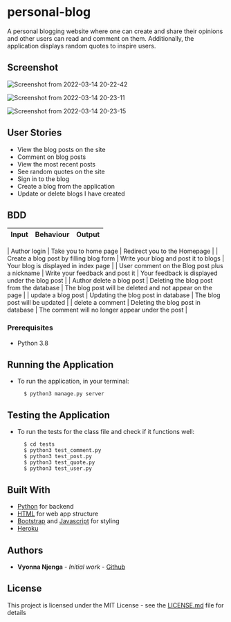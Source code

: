 # personal-blog
A personal blogging website where one can create and share their opinions and other users can read and comment on them. Additionally,
the application displays random quotes to inspire users. 


## Screenshot
![Screenshot from 2022-03-14 20-22-42](https://user-images.githubusercontent.com/93370913/158226691-c408f306-e5f6-430c-a643-7977b9bcd45d.png)

![Screenshot from 2022-03-14 20-23-11](https://user-images.githubusercontent.com/93370913/158226716-766a02e2-dc6d-4305-9cf9-2f3f42a1f8f5.png)

![Screenshot from 2022-03-14 20-23-15](https://user-images.githubusercontent.com/93370913/158226799-a26f3ca2-9086-4e78-9566-1b28a5702f6d.png)



## User Stories

* View the blog posts on the site
* Comment on blog posts
* View the most recent posts
* See random quotes on the site
* Sign in to the blog
* Create a blog from the application
* Update or delete blogs I have created

## BDD
| Input                    | Behaviour                       | Output                                       |
| -------------------------| ------------------------------  | -------------------------------------------- |

| Author login                    | Take you to home page           | Redirect you to the Homepage                 |
| Create a blog post by filling blog form          | Write your blog and post it to blogs    | Your blog is displayed  in index page                     | 
| User comment on the Blog post plus a nickname | Write your feedback and post it | Your feedback is displayed under the blog post   |
| Author delete a blog post       | Deleting the blog post from the database    | The blog post will be deleted and not appear on the page                  |
| update a blog post       | Updating the blog post in database    | The blog post will be updated                |
| delete a comment         | Deleting the blog post in database    | The comment will no longer appear under the post                   |

### Prerequisites

* Python 3.8

## Running the Application
* To run the application, in your terminal:

        $ python3 manage.py server
      
        
## Testing the Application
* To run the tests for the class file and check if it functions well:

        $ cd tests
        $ python3 test_comment.py
        $ python3 test_post.py
        $ python3 test_quote.py
        $ python3 test_user.py
        


## Built With

* [Python](https://www.python.org/) for backend
* [HTML](https://html.com/) for web app structure
* [Bootstrap](https://getbootstrap.com/) and [Javascript](https://www.javascript.com/) for styling
* [Heroku](https://heroku.com)

## Authors

* **Vyonna Njenga** - *Initial work* - [Github](https://github.com/vyonna6519)

## License

This project is licensed under the MIT License - see the [LICENSE.md](LICENSE.md) file for details


